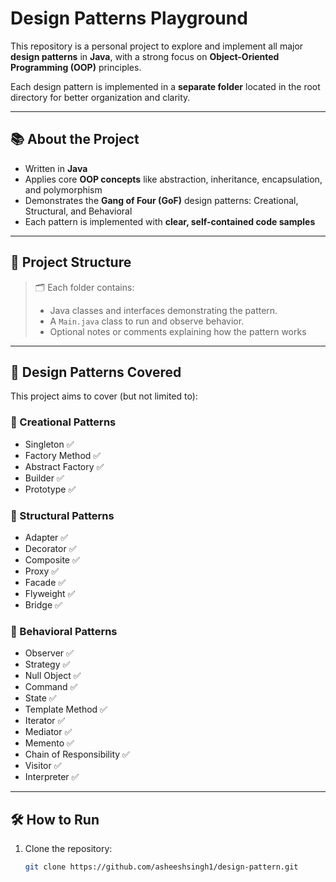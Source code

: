 # Design Patterns Playground

This repository is a personal project to explore and implement all major **design patterns** in **Java**, with a strong focus on **Object-Oriented Programming (OOP)** principles.

Each design pattern is implemented in a **separate folder** located in the root directory for better organization and clarity.

---

## 📚 About the Project

- Written in **Java**
- Applies core **OOP concepts** like abstraction, inheritance, encapsulation, and polymorphism
- Demonstrates the **Gang of Four (GoF)** design patterns: Creational, Structural, and Behavioral
- Each pattern is implemented with **clear, self-contained code samples**

---

## 📁 Project Structure


> 🗂 Each folder contains:
> - Java classes and interfaces demonstrating the pattern.
> - A `Main.java` class to run and observe behavior.
> - Optional notes or comments explaining how the pattern works

---

## 🧠 Design Patterns Covered

This project aims to cover (but not limited to):

### 📁 Creational Patterns
- Singleton ✅
- Factory Method ✅
- Abstract Factory ✅
- Builder ✅
- Prototype ✅

### 📁 Structural Patterns
- Adapter ✅
- Decorator ✅
- Composite ✅
- Proxy ✅
- Facade ✅
- Flyweight ✅
- Bridge ✅

### 📁 Behavioral Patterns
- Observer ✅
- Strategy ✅
- Null Object ✅
- Command ✅
- State ✅
- Template Method ✅
- Iterator ✅
- Mediator ✅
- Memento ✅
- Chain of Responsibility ✅
- Visitor ✅
- Interpreter ✅

---

## 🛠 How to Run

1. Clone the repository:
   ```bash
   git clone https://github.com/asheeshsingh1/design-pattern.git
